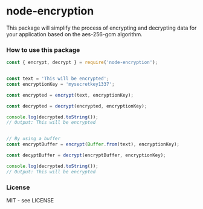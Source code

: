 # node-encryption
This package will simplify the process of encrypting and decrypting data for your application based on the aes-256-gcm algorithm.

### How to use this package
```javascript
const { encrypt, decrypt } = require('node-encryption');


const text = 'This will be encrypted';
const encryptionKey = 'mysecretkey1337';

const encrypted = encrypt(text, encryptionKey);

const decrypted = decrypt(encrypted, encryptionKey);

console.log(decrypted.toString());
// Output: This will be encrypted


// By using a buffer
const encryptBuffer = encrypt(Buffer.from(text), encryptionKey);

const decyptBuffer = decrypt(encryptBuffer, encryptionKey);

console.log(decrypted.toString());
// Output: This will be encrypted
```

### License
MIT - see LICENSE